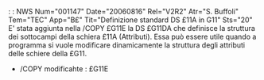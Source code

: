  :  : NWS Num="001147" Date="20060816" Rel="V2R2" Atr="S. Buffoli" Tem="TEC" App="B£" Tit="Definizione standard DS £11A in G11" Sts="20"
E' stata aggiunta nella /COPY £G11E la DS £G11DA che definisce la struttura dei sottocampi della schiera £11A (Attributi).
Essa può essere utile quando a programma si vuole modificare dinamicamente la struttura degli attributi delle schiere della £G11.

-  /COPY modificahte :  £G11E
